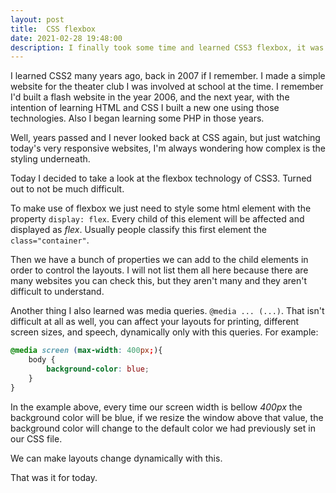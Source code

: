 ```yaml
---
layout: post
title:  CSS flexbox
date: 2021-02-28 19:48:00
description: I finally took some time and learned CSS3 flexbox, it was easier than I expected
---
```


I learned CSS2 many years ago, back in 2007 if I remember. I made a simple website for the theater club I was involved at school at the time. I remember I'd built a flash website in the year 2006, and the next year, with the intention of learning HTML and CSS I built a new one using those technologies. Also I began learning some PHP in those years.

Well, years passed and I never looked back at CSS again, but just watching today's very responsive websites, I'm always wondering how complex is the styling underneath. 

Today I decided to take a look at the flexbox technology of CSS3. Turned out to not be much difficult.

To make use of flexbox we just need to style some html element with the property `display: flex`. Every child of this element will be affected and displayed as *flex*. Usually people classify this first element the `class="container"`.

Then we have a bunch of properties we can add to the child elements in order to control the layouts. I will not list them all here because there are many websites you can check this, but they aren't many and they aren't difficult to understand.

Another thing I also learned was media queries. `@media ... (...)`.
That isn't difficult at all as well, you can affect your layouts for printing, different screen sizes, and speech, dynamically only with this queries. For example:

```CSS
@media screen (max-width: 400px;){
	body {
		background-color: blue;
	}
}
```

In the example above, every time our screen width is bellow *400px* the background color will be blue, if we resize the window above that value, the background color will change to the default color we had previously set in our CSS file.

We can make layouts change dynamically with this.

That was it for today. 